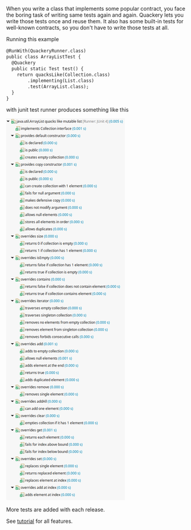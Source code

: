 When you write a class that implements some popular contract, you face the boring task of writing same tests again and again. 
Quackery lets you write those tests once and reuse them.
It also has some built-in tests for well-known contracts, so you don't have to write those tests at all.

Running this example

    @RunWith(QuackeryRunner.class)
    public class ArrayListTest {
      @Quackery
      public static Test test() {
        return quacksLike(Collection.class)
            .implementing(List.class)
            .test(ArrayList.class);
      }
    }

with junit test runner produces something like this

![ArrayListTest.png](main/doc/ArrayListTest.png "ArrayListTest.png")

More tests are added with each release.

See [tutorial](main/doc/tutorial.md) for all features.
